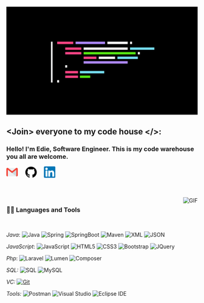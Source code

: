 
![Web-developer](https://github.com/GuerraS/GuerraS/blob/main/morgan-codes-wallpaper.png)
    
## **<**Join**>** everyone to my code house  **</>**:

### Hello! I'm Edie, Software Engineer. This is my code warehouse you all are welcome.


<p align="left">
    <a href="mailto:eduardooss52@gmail.com"><img src="https://github.com/deut-erium/deut-erium/blob/master/assets/gmail.svg" width="30px" alt="mail"></a> &nbsp; &nbsp;
    <a href="https://github.com/GuerraS"><img src="https://github.com/deut-erium/deut-erium/blob/master/assets/github.svg" width="30px" alt="mail"></a> &nbsp; &nbsp;
    <a href="https://www.linkedin.com/in/oscar-eduardo-guerra-salcedo-a10bb6224/"><img src="https://github.com/deut-erium/deut-erium/blob/master/assets/linkedin.svg" width="30px" alt="LinkedIn"></a> &nbsp; &nbsp;
</p>

<br />
<br />

  <img align="right" alt="GIF" src="https://media1.giphy.com/media/qgQUggAC3Pfv687qPC/giphy.gif?cid=ecf05e47dnjs8y85dia3avqmeesuydvk0rgxfo60abzxwckg&ep=v1_gifs_search&rid=giphy.gif&ct=g" />
  
### 👨‍💻 Languages and Tools

<br />

  *Java*: 
  ![Java](https://img.shields.io/badge/Java-orange?style=flat&logo=java&logoColor=white&link=https://github.com/Quananhle/OOP-JAVA-and-Android-App-Developer) 
  ![Spring](https://img.shields.io/badge/-Spring-lightgray?style=flat&logo=spring&link=https://github.com/Quananhle/Java-Web-Developer)
  ![SpringBoot](https://img.shields.io/badge/-Springboot-black?style=flat&logo=springboot&link=https://github.com/Quananhle/Java-Web-Developer)
  ![Maven](https://img.shields.io/badge/Maven-C71A36?style=flat&logo=apache-maven&link=hhttps://github.com/Quananhle/Java-Web-Developer)
  ![XML](https://img.shields.io/badge/-XML-orange?style=flat&logo=xml&link=https://github.com/Quananhle/Java-Web-Developer)
  ![JSON](https://img.shields.io/badge/-JSON-lightgray?style=flat&logo=json&link=https://github.com/Quananhle/Java-Web-Developer)
    
  *JavaScript*: 
  ![JavaScript](https://img.shields.io/badge/-JavaScript-black?style=flat&logo=javascript&link=https://github.com/Quananhle/Front-End-Dev)
  ![HTML5](https://img.shields.io/badge/-HTML5-E34F26?style=flat&logo=html5&logoColor=white&link=https://github.com/Quananhle/Front-End-Dev) 
  ![CSS3](https://img.shields.io/badge/-CSS3-1572B6?style=flat&logo=css3&link=https://github.com/Quananhle/Front-End-Dev)
  ![Bootstrap](https://img.shields.io/badge/-Bootstrap-purple?style=flat&logo=bootstrap&link=https://github.com/Quananhle/Front-End-Dev)
  ![JQuery](https://img.shields.io/badge/-JQuery-blue?style=flat&logo=jquery&link=https://github.com/BRdhanani)

  *Php*: 
  ![Laravel](https://img.shields.io/badge/-Laravel-orange)
  ![Lumen](https://img.shields.io/badge/-Lumen-orange)
  ![Composer](https://img.shields.io/badge/-Composer-black)
  
  *SQL:*
  ![SQL](https://img.shields.io/badge/-SQL-orange?style=flat&logo=sql&link=https://github.com/Quananhle)
  ![MySQL](https://img.shields.io/badge/-MySQL-lightgray?style=flat&logo=mysql&link=https://github.com/Quananhle)

  *VC:*
  [![Git](https://img.shields.io/badge/-Git-black?style=flat&logo=git&link=https://github.com/BRdhanani)](https://github.com/BRdhanani) 

  *Tools:*
   ![Postman](https://img.shields.io/badge/-Postman-orange)
  <img src="https://camo.githubusercontent.com/aeb6fe5d412eb5727883ae3e2e6dfe3038c5e3632a7edd29456be6fdadb4c9f4/68747470733a2f2f696d672e736869656c64732e696f2f62616467652f2d3030374143433f7374796c653d666c6174266c6f676f3d56697375616c2d53747564696f2d436f6465266c6f676f436f6c6f723d7768697465266c696e6b3d68747470733a2f2f6769746875622e636f6d2f5175616e616e686c65" alt="Visual Studio" title="Visual Studio" data-canonical-src="https://img.shields.io/badge/-007ACC?style=flat&amp;logo=Visual-Studio-Code&amp;logoColor=white&amp;link=https://github.com/Quananhle" style="max-width: 100%;">
  <img src="https://camo.githubusercontent.com/028d8816e86f1e1b22acf1e533242bc7b52e38c0269d1163aff5cd2185c53fa1/68747470733a2f2f696d672e736869656c64732e696f2f62616467652f2d6461726b626c75653f7374796c653d666c6174266c6f676f3d45636c697073652d494445266c6f676f436f6c6f723d7768697465266c696e6b3d68747470733a2f2f6769746875622e636f6d2f5175616e616e686c65" alt="Eclipse IDE" title="Eclipse IDE" data-canonical-src="https://img.shields.io/badge/-darkblue?style=flat&amp;logo=Eclipse-IDE&amp;logoColor=white&amp;link=https://github.com/Quananhle" style="max-width: 100%;">

